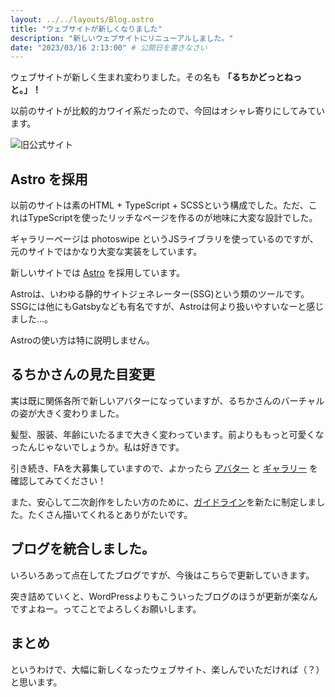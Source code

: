 ```yaml
---
layout: ../../layouts/Blog.astro
title: "ウェブサイトが新しくなりました"
description: "新しいウェブサイトにリニューアルしました。"
date: "2023/03/16 2:13:00" # 公開日を書きなさい
---
```


ウェブサイトが新しく生まれ変わりました。その名も **「るちかどっとねっと。」！**

以前のサイトが比較的カワイイ系だったので、今回はオシャレ寄りにしてみています。

![旧公式サイト](/blog/1st-lutica-net-ss.png)

## Astro を採用

以前のサイトは素のHTML + TypeScript + SCSSという構成でした。ただ、これはTypeScriptを使ったリッチなページを作るのが地味に大変な設計でした。

ギャラリーページは photoswipe というJSライブラリを使っているのですが、元のサイトではかなり大変な実装をしています。

新しいサイトでは [Astro](https://astro.build) を採用しています。

Astroは、いわゆる静的サイトジェネレーター(SSG)という類のツールです。SSGには他にもGatsbyなども有名ですが、Astroは何より扱いやすいなーと感じました…。

Astroの使い方は特に説明しません。

## るちかさんの見た目変更

実は既に関係各所で新しいアバターになっていますが、るちかさんのバーチャルの姿が大きく変わりました。

髪型、服装、年齢にいたるまで大きく変わっています。前よりももっと可愛くなったんじゃないでしょうか。私は好きです。

引き続き、FAを大募集していますので、よかったら [アバター](/avatar) と [ギャラリー](/gallery) を確認してみてください！

また、安心して二次創作をしたい方のために、[ガイドライン](/avatar#キャラクター使用ガイドライン)を新たに制定しました。たくさん描いてくれるとありがたいです。

## ブログを統合しました。

いろいろあって点在してたブログですが、今後はこちらで更新していきます。

突き詰めていくと、WordPressよりもこういったブログのほうが更新が楽なんですよねー。ってことでよろしくお願いします。

## まとめ

というわけで、大幅に新しくなったウェブサイト、楽しんでいただければ（？）と思います。

